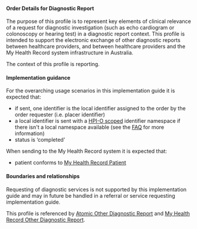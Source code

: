 #### Order Details for Diagnostic Report
The purpose of this profile is to represent key elements of clinical relevance of a request for diagnostic investigation (such as echo cardiogram or colonoscopy or hearing test) in a diagnostic report context. This profile is intended to support the electronic exchange of other diagnostic reports between healthcare providers, and between healthcare providers and the My Health Record system infrastructure in Australia.

The context of this profile is reporting.

#### Implementation guidance
For the overarching usage scenarios in this implementation guide it is expected that:
* if sent, one identifier is the local identifier assigned to the order by the order requester (i.e. placer identifier)
* a local identifier is sent with a [HPI-O scoped](http://ns.electronichealth.net.au/id/hpio-scoped/order/1.0/index.html) identifier namespace if there isn't a local namespace available (see the [FAQ](https://github.com/AuDigitalHealth/ci-fhir-r4/wiki/Frequently-Asked-Questions) for more information) 
* status is ‘completed’
 
When sending to the My Health Record system it is expected that: 
<ul>
  <li>patient conforms to <a href="StructureDefinition-patient-mhr-1.html">My Health Record Patient</a></li>
</ul>

#### Boundaries and relationships
Requesting of diagnostic services is not supported by this implementation guide and may in future be handled in a referral or service requesting implementation guide.

This profile is referenced by [Atomic Other Diagnostic Report](StructureDefinition-diagnosticreport-otherdiag-atomic-1.html) and [My Health Record Other Diagnostic Report](StructureDefinition-diagnosticreport-otherdiag-mhr-1.html).